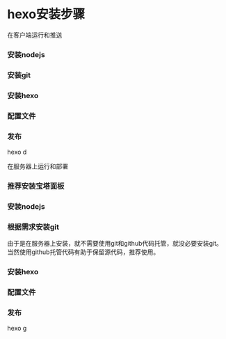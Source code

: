 # hexo安装步骤

在客户端运行和推送


### 安装nodejs

### 安装git

### 安装hexo

### 配置文件

### 发布

hexo d


在服务器上运行和部署

### 推荐安装宝塔面板

### 安装nodejs

### 根据需求安装git

由于是在服务器上安装，就不需要使用git和github代码托管，就没必要安装git。当然使用github托管代码有助于保留源代码，推荐使用。

### 安装hexo

### 配置文件

### 发布

hexo g
